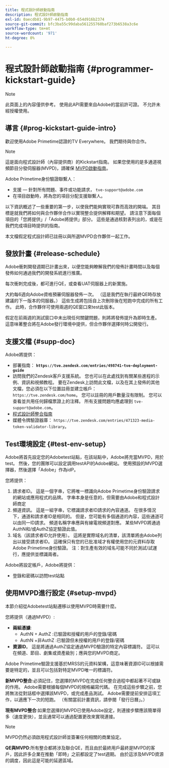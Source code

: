 ```yaml
---
title: 程式設計師啟動指南
description: 程式設計師啟動指南
exl-id: 0aecdb81-9b97-4475-b0b0-654d916b2374
source-git-commit: bfc3ba55c99daba561255760baf273b6538a3c6e
workflow-type: tm+mt
source-wordcount: '971'
ht-degree: 0%

---
```


# 程式設計師啟動指南 {#programmer-kickstart-guide}

>[!NOTE]
>
>此頁面上的內容僅供參考。 使用此API需要來自Adobe的當前許可證。 不允許未經授權使用。

## 導言 {#prog-kickstart-guide-intro}

歡迎使用Adobe Primetime認證的TV Everywhere。 我們期待與你合作。

>[!NOTE]
>
>這是面向程式設計師（內容提供商）的Kickstart指南。 如果您使用的是多通道視頻節目分發伺服器(MVPD)，請確保 [MVPD啟動指南](/help/authentication/mvpd-kickstart-guide.md)。


Adobe Primetime身份驗證聯繫人：

* 支援 — 針對所有問題、事件或功能請求， `tve-support@adobe.com`
* 在項目啟動時，將為您的項目分配支援聯繫人。

以下資訊概述了一些重要的第一步，以使我們能夠實現可靠而高效的開端。 其目標是就我們將如何與合作夥伴合作以實現整合提供解釋和期望。 請注意下面每個項目的「您將提供」/「Adobe將提供」部分。 這些是通過核對表列出的，或是在我們完成項目時提供的指南。

本文檔假定程式設計師已註冊以與所選MVPD合作夥伴一起工作。

## 發放計畫 {#release-schedule}

Adobe衝刺開發週期已計畫出來，以便您能夠瞭解我們的發佈計畫時間以及每個發佈如何通過我們的開發系統進行推廣。

每次衝刺完成後，都可進行QE，或查看UAT伺服器上的新實施。

大約每6週向Adobe資格預審伺服器發佈一次。 （這是我們在執行最終QE時存放建議的下一版本的伺服器。） 這些生成將包括自上次刪除後在短跑中完成的所有工作。 此時，合作夥伴可使用兩週的QE窗口來test此版本。

假定在前兩週的測試窗口中未出現任何關鍵問題，則將將發佈提升為即時生產。 這意味著整合將在Adobe發行環境中提供，但合作夥伴選擇何時公開發行。

<!--For the latest release schedule information, see the Release Calendar.-->

## 支援文檔 {#supp-doc}

Adobe將提供：

* 部署指南： **`https://tve.zendesk.com/entries/498741-tve-deployment-guide`**
* 訪問我們的Zendesk客戶支援系統。 您也可以在此處找到有關某些進程的示例、資訊和視頻教程。 要在Zendesk上訪問此文檔，以及在其上發佈的其他文檔，您必須在以下位置註冊並建立帳戶： `https://tve.zendesk.com/home`。 您可以註冊的用戶數量沒有限制。  您可以查看並共用任何歸檔票證上的注釋。 所有支援問題均應處理到 `tve-support@adobe.com`。
* [程式設計師整合指南](/help/authentication/programmer-integration-guide-overview.md)
* 媒體令牌驗證器庫： `https://tve.zendesk.com/entries/471323-media-token-validator-library`。

## Test環境設定 {#test-env-setup}

Adobe將首先設定您的Adobetest站點，在該站點中，Adobe將充當MVPD，用於test。 然後，您的團隊可以設定調用testAPI的Adobe網站。 使用預設的MVPD選擇器，然後選擇「Adobe」作為idP。

您將提供：

1. 請求者ID。 這是一個字串，它將唯一標識向Adobe Primetime身份驗證請求的網站或應用程式的品牌。 字串本身是任意的，但需要由Adobe和程式設計師商定
1. 頻道資訊。 這是一組字串，它標識請求者ID請求的內容通道。 在很多情況下，通道和請求者ID是相同的。 但是，您可能有多個通道的內容，這些通道可以由同一ID請求。 頻道名稱字串應與有線電視頻道對應。 某些MVPD將通過AuthN和/或AuthZ協定驗證此值。
1. 域名（該請求者ID允許使用）。 這將是實際域名的清單，該清單將由Adobe列出以接受請求者ID。 這確保只有您的已批准域才有權使用您的元資料存取Adobe Primetime身份驗證。 注：對生產有效的域名可能不同於測試/試運行，應提供並標識兩者。

Adobe將設定帳戶，Adobe將提供：

* 登錄和密碼以訪問test站點

## 使用MVPD進行設定 {#setup-mvpd}

本節介紹從Adobetest站點遷移以使用MVPD時需要什麼。

您將提供（通過MVPD）:

* **兩組憑據**:
   * AuthN + AuthZ :已驗證和授權的用戶的登錄/密碼
   * AuthN +非AuthZ :已驗證但未授權的用戶的登錄/密碼
* **資源ID**。 這是將通過AuthZ協定通過MVPD驗證的特定內容標識符。 這可以在頻道、節目、劇集或資產級別；應與您的MVPD商定。

Adobe Primetime驗證支援基於MRSS的元資料架構，這意味著資源ID可以根據需要是特定的，並且可以包括對特定MVPD唯一的標識符。

**新MVPD整合**:必須記住，您選擇的MVPD在完成任何整合過程中都起著不可或缺的作用。 Adobe需要根據每個MVPD的規格編寫代碼。 在完成這些步驟之前，您將無法從對話框中選擇該MVPD，或完成產品測試。 Adobe需要提前安排這項工作，以適應下一次的短跑。 （有關當前計畫資訊，請參閱「發行日曆」。）

**現有MVPD整合**:如果您選擇的MVPD已使用Adobe設定，則連接步驟應該簡單得多（速度更快），並且通常可以通過配置更改來實現連接。

>[!NOTE]
>
>MVPD仍然必須啟用程式設計師並簽署任何相關的商業協定。

**QE與MVPD**:所有整合都將涉及聯合QE，而且由於最終用戶最終是MVPD的客戶，因此許多企業在推動「即時」之前都設定了test週期。 由於這涉及MVPD資源的調度，因此這是可能的延遲區域。

<!--
>[RELATEDINFORMATION]
>[MVPD Kickstart Guide](help\authentication\mvpd-kickstart-guide.md)
-->
